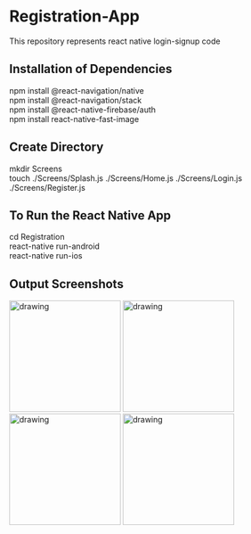 # Registration-App
This repository represents react native login-signup code

## Installation of Dependencies
npm install @react-navigation/native <br>
npm install @react-navigation/stack <br>
npm install @react-native-firebase/auth <br>
npm install react-native-fast-image

## Create Directory
mkdir Screens <br>
touch ./Screens/Splash.js ./Screens/Home.js ./Screens/Login.js ./Screens/Register.js

## To Run the React Native App
cd Registration <br>
react-native run-android <br>
react-native run-ios

## Output Screenshots
<div float="left">
<img src="https://user-images.githubusercontent.com/67167435/138688848-43de26bf-6cbc-41d9-b981-d06af4e25317.png" alt="drawing" width="200" margin-left: 10px/>
<img src="https://user-images.githubusercontent.com/67167435/138688761-6fdf4f40-4b44-4f98-b9a9-5ccdc6295a41.png" alt="drawing" width="200"/>
<img src="https://user-images.githubusercontent.com/67167435/138688815-f91d1c18-c219-4469-9daa-fe93922abe0e.png" alt="drawing" width="200"/>
<img src="https://user-images.githubusercontent.com/67167435/138688621-7219bb72-d1e1-4c1b-b2b3-4e14587cbb14.png" alt="drawing" width="200"/>
</div>
